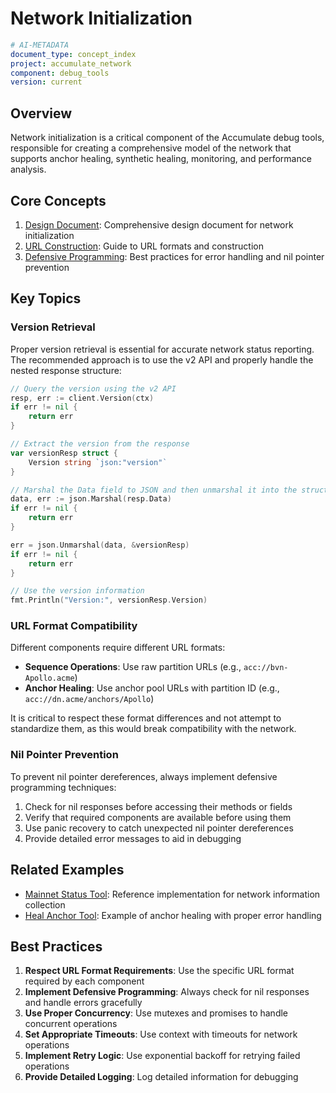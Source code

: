# Network Initialization

```yaml
# AI-METADATA
document_type: concept_index
project: accumulate_network
component: debug_tools
version: current
```

## Overview

Network initialization is a critical component of the Accumulate debug tools, responsible for creating a comprehensive model of the network that supports anchor healing, synthetic healing, monitoring, and performance analysis.

## Core Concepts

1. [Design Document](./design.md): Comprehensive design document for network initialization
2. [URL Construction](../url-construction.md): Guide to URL formats and construction
3. [Defensive Programming](../error-handling.md): Best practices for error handling and nil pointer prevention

## Key Topics

### Version Retrieval

Proper version retrieval is essential for accurate network status reporting. The recommended approach is to use the v2 API and properly handle the nested response structure:

```go
// Query the version using the v2 API
resp, err := client.Version(ctx)
if err != nil {
    return err
}

// Extract the version from the response
var versionResp struct {
    Version string `json:"version"`
}

// Marshal the Data field to JSON and then unmarshal it into the struct
data, err := json.Marshal(resp.Data)
if err != nil {
    return err
}

err = json.Unmarshal(data, &versionResp)
if err != nil {
    return err
}

// Use the version information
fmt.Println("Version:", versionResp.Version)
```

### URL Format Compatibility

Different components require different URL formats:

- **Sequence Operations**: Use raw partition URLs (e.g., `acc://bvn-Apollo.acme`)
- **Anchor Healing**: Use anchor pool URLs with partition ID (e.g., `acc://dn.acme/anchors/Apollo`)

It is critical to respect these format differences and not attempt to standardize them, as this would break compatibility with the network.

### Nil Pointer Prevention

To prevent nil pointer dereferences, always implement defensive programming techniques:

1. Check for nil responses before accessing their methods or fields
2. Verify that required components are available before using them
3. Use panic recovery to catch unexpected nil pointer dereferences
4. Provide detailed error messages to aid in debugging

## Related Examples

- [Mainnet Status Tool](../../examples/mainnet-status.md): Reference implementation for network information collection
- [Heal Anchor Tool](../../examples/heal-anchor.md): Example of anchor healing with proper error handling

## Best Practices

1. **Respect URL Format Requirements**: Use the specific URL format required by each component
2. **Implement Defensive Programming**: Always check for nil responses and handle errors gracefully
3. **Use Proper Concurrency**: Use mutexes and promises to handle concurrent operations
4. **Set Appropriate Timeouts**: Use context with timeouts for network operations
5. **Implement Retry Logic**: Use exponential backoff for retrying failed operations
6. **Provide Detailed Logging**: Log detailed information for debugging
